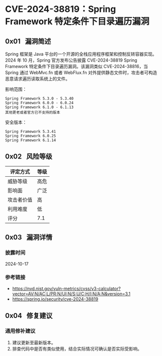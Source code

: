 # CVE-2024-38819：Spring Framework 特定条件下目录遍历漏洞

## 0x01   漏洞简述

Spring 框架是 Java 平台的一个开源的全栈应用程序框架和控制反转容器实现。2024 年 10 月，Spring 官方发布公告披露 CVE-2024-38819 Spring Framework 特定条件下目录遍历漏洞。该漏洞类似 CVE-2024-38816，当 Spring 通过 WebMvc.fn 或者 WebFlux.fn 对外提供静态文件时，攻击者可构造恶意请求遍历读取系统上的文件。

影响范围：

```
Spring Framework 5.3.0 - 5.3.40
Spring Framework 6.0.0 - 6.0.24
Spring Framework 6.1.0 - 6.1.13
其他更老或者官方已不支持的版本
```

安全版本：

```
Spring Framework 5.3.41
Spring Framework 6.0.25
Spring Framework 6.1.14
```

## 0x02   风险等级

| 评定方式  | 等级  |
| ----- | --- |
| 威胁等级  | 高危  |
| 影响面   | 广泛  |
| 攻击者价值 | 高   |
| 利用难度  | 低   |
| 评分    | 7.1 |

## 0x03   漏洞详情

### 披露时间

2024-10-17

### 参考链接

- https://nvd.nist.gov/vuln-metrics/cvss/v3-calculator?vector=AV:N/AC:L/PR:N/UI:N/S:U/C:H/I:N/A:N&version=3.1
- https://spring.io/security/cve-2024-38819

## 0x04   修复建议

### 通用修补建议

1. 建议更新至最新版本。
2. 排查代码中是否有类似使用，结合实际情况可确认是否实际受影响。
